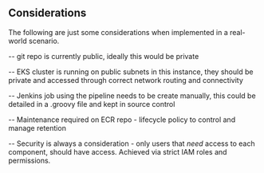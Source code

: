 ## Considerations

The following are just some considerations when implemented in a real-world scenario.

<p>-- git repo is currently public, ideally this would be private</p>

<p>-- EKS cluster is running on public subnets in this instance, they should be private and accessed through correct network routing and connectivity</p>

<p>-- Jenkins job using the pipeline needs to be create manually, this could be detailed in a .groovy file and kept in source control</p>

<p>-- Maintenance required on ECR repo - lifecycle policy to control and manage retention</p>

<p>-- Security is always a consideration - only users that <i>need</i> access to each component, should have access. Achieved via strict IAM roles and permissions.</p>
